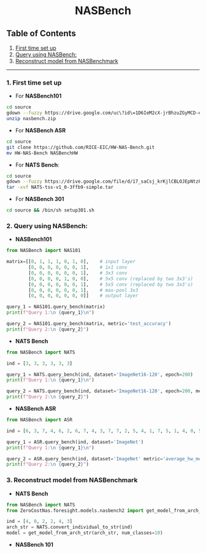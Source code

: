 <div align='center'>

# NASBench

</div>

## Table of Contents
1. [First time set up](#1-first-time-set-up)
2. [Query using NASBench:](#2-query-using-nasbench)
3. [Reconstruct model from NASBenchmark](#3-reconstruct-model-from-nasbenchmark)

-----

###  1. First time set up
- For **NASBench101**
```bash
cd source  
gdown --fuzzy https://drive.google.com/uc\?id\=1D6IeM2cX-jrBhzuZGyMCD-emEXm6ndDW
unzip nasbench.zip
```
- For **NASBench ASR**
```bash
cd source 
git clone https://github.com/RICE-EIC/HW-NAS-Bench.git
mv HW-NAS-Bench NASBenchHW
```
- For **NATS Bench**: 
```bash
cd source
gdown --fuzzy https://drive.google.com/file/d/17_saCsj_krKjlCBLOJEpNtzPXArMCqxU/view
tar -xvf NATS-tss-v1_0-3ffb9-simple.tar
```

- For **NASBench 301**
```bash
cd source && /bin/sh setup301.sh
```

### 2. Query using NASBench:
- **NASBench101**
```python
from NASBench import NAS101

matrix=[[0, 1, 1, 1, 0, 1, 0],    # input layer
        [0, 0, 0, 0, 0, 0, 1],    # 1x1 conv
        [0, 0, 0, 0, 0, 0, 1],    # 3x3 conv
        [0, 0, 0, 0, 1, 0, 0],    # 5x5 conv (replaced by two 3x3's)
        [0, 0, 0, 0, 0, 0, 1],    # 5x5 conv (replaced by two 3x3's)
        [0, 0, 0, 0, 0, 0, 1],    # max-pool 3x3
        [0, 0, 0, 0, 0, 0, 0]]    # output layer

query_1 = NAS101.query_bench(matrix) 
print(f"Query 1:\n {query_1}\n")

query_2 = NAS101.query_bench(matrix, metric='test_accuracy')
print(f"Query 2:\n {query_2}")
```
- **NATS Bench**
```python
from NASBench import NATS

ind = [3, 3, 3, 3, 3, 3]

query_1 = NATS.query_bench(ind, dataset='ImageNet16-120', epoch=200)
print(f"Query 1:\n {query_1}\n")

query_2 = NATS.query_bench(ind, dataset='ImageNet16-120', epoch=200, metric='test-accuracy')
print(f"Query 2:\n {query_2}")
```
- **NASBench ASR**
```python
from NASBench import ASR 

ind = [6, 3, 7, 4, 6, 2, 6, 7, 4, 3, 7, 7, 2, 5, 4, 1, 7, 5, 1, 4, 0, 5]

query_1 = ASR.query_bench(ind, dataset='ImageNet')
print(f"Query 1:\n {query_1}\n")

query_2 = ASR.query_bench(ind, dataset='ImageNet' metric='average_hw_metric')
print(f"Query 2:\n {query_2}")
```
### 3. Reconstruct model from NASBenchmark
- **NATS Bench**
```python
from NASBench import NATS
from ZeroCostNas.foresight.models.nasbench2 import get_model_from_arch_str

ind = [4, 0, 2, 2, 4, 3]
arch_str = NATS.convert_individual_to_str(ind)
model = get_model_from_arch_str(arch_str, num_classes=10)
```

- **NASBench 101**
```python

```